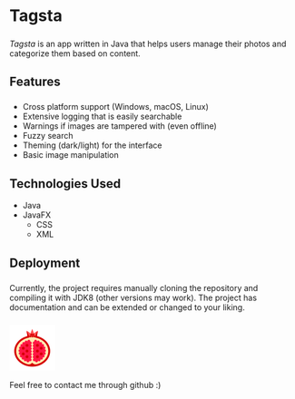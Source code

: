 # Tagsta 
#####


*Tagsta* is an app written in Java that helps users manage their photos and categorize them based on content.

## Features

#####
* Cross platform support (Windows, macOS, Linux)
* Extensive logging that is easily searchable
* Warnings if images are tampered with (even offline)
* Fuzzy search
* Theming (dark/light) for the interface
* Basic image manipulation

## Technologies Used
* Java
* JavaFX
   * CSS 
   * XML
   
## Deployment
#####
Currently, the project requires manually cloning the repository and compiling it with JDK8 (other versions may work). The project has documentation and can be extended or changed to your liking. 


#####
![Pomegrannate Logo](https://raw.githubusercontent.com/ylhan/Tagsta/master/src/Tagsta/src/resources/icon.png) 

Feel free to contact me through github :)

